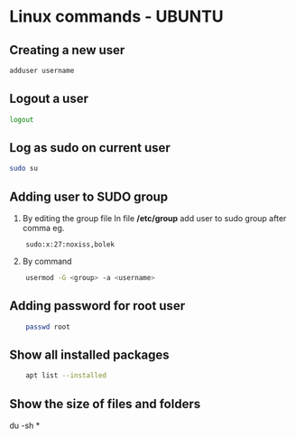 
# Linux commands - UBUNTU

## Creating a new user
```bash
adduser username
```

## Logout a user
```bash
logout
```

## Log as sudo on current user
```bash
sudo su
```
## Adding user to SUDO group

1. By editing the group file
    In file **/etc/group** add user to sudo group after comma eg.
```text
    sudo:x:27:noxiss,bolek
```
2. By command
```bash
    usermod -G <group> -a <username>
```

## Adding password for root user
```bash
    passwd root
```
## Show all installed packages
```bash
    apt list --installed
```

## Show the size of files and folders
du -sh *
